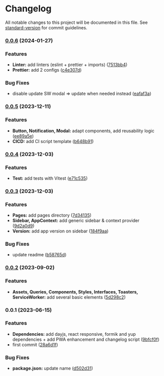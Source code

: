 # Changelog

All notable changes to this project will be documented in this file. See [standard-version](https://github.com/conventional-changelog/standard-version) for commit guidelines.

### [0.0.6](https://github.com/Zararthustra/Starter-pack_React/compare/v0.0.5...v0.0.6) (2024-01-27)


### Features

* **Linter:** add linters (eslint + prettier + imports) ([7513bb4](https://github.com/Zararthustra/Starter-pack_React/commit/7513bb447003d2b3b638a508a64e3ae0c05d44c7))
* **Prettier:** add 2 configs ([c4e307d](https://github.com/Zararthustra/Starter-pack_React/commit/c4e307d16f7c6dd6ae6dbe9b751dfcb610567f6b))


### Bug Fixes

* disable update SW modal => update when needed instead ([eafaf3a](https://github.com/Zararthustra/Starter-pack_React/commit/eafaf3ac4de0e060ce0965484afed07da2b6c8a7))

### [0.0.5](https://github.com/Zararthustra/Starter-pack_React/compare/v0.0.4...v0.0.5) (2023-12-11)

### Features

- **Button, Notification, Modal:** adapt components, add reusability logic
  ([ee89a5e](https://github.com/Zararthustra/Starter-pack_React/commit/ee89a5e619349d2bb5fc72032047bbe01221f1e4))
- **CICD:** add CI script template
  ([b648b91](https://github.com/Zararthustra/Starter-pack_React/commit/b648b9178d2be8853b675a2eb682755119c61404))

### [0.0.4](https://github.com/Zararthustra/Starter-pack_React/compare/v0.0.3...v0.0.4) (2023-12-03)

### Features

- **Test:** add tests with Vitest
  ([e71c535](https://github.com/Zararthustra/Starter-pack_React/commit/e71c535eb3bf8c45df269d5779cfe0db8a0b1df1))

### [0.0.3](https://github.com/Zararthustra/Starter-pack_React/compare/v0.0.2...v0.0.3) (2023-12-03)

### Features

- **Pages:** add pages directory
  ([7d34135](https://github.com/Zararthustra/Starter-pack_React/commit/7d341359ad952e3a5e8a87d5186b5eb62f1617ed))
- **Sidebar, AppContext:** add generic sidebar & context provider
  ([9d2a0d9](https://github.com/Zararthustra/Starter-pack_React/commit/9d2a0d941eff27a45450eab379f9a5a61d25d2db))
- **Version:** add app version on sidebar
  ([184f9aa](https://github.com/Zararthustra/Starter-pack_React/commit/184f9aa289936d12fc9f58e09b71504f87bfce54))

### Bug Fixes

- update readme
  ([b58765d](https://github.com/Zararthustra/Starter-pack_React/commit/b58765dbd35721ebb85a65e6e37f30ef5c094d76))

### [0.0.2](https://github.com/Zararthustra/Starter-pack_React/compare/v0.0.1...v0.0.2) (2023-09-02)

### Features

- **Assets, Queries, Components, Styles, Interfaces, Toasters, ServiceWorker:**
  add several basic elements
  ([5d298c2](https://github.com/Zararthustra/Starter-pack_React/commit/5d298c26acd0a8ebf7546c29a983411d567e3cea))

### 0.0.1 (2023-06-15)

### Features

- **Dependencies:** add dayjs, react responsive, formik and yup dependencies +
  add PWA enhancement and changelog script
  ([9bfcf0f](https://github.com/Zararthustra/Starter-pack_React/commit/9bfcf0f14a2ad19401567178e105f302d4dd8f35))
- first commit
  ([28a6d1f](https://github.com/Zararthustra/Starter-pack_React/commit/28a6d1f98325dcfb4254ab34c7aa87c677ff37a8))

### Bug Fixes

- **package.json:** update name
  ([d502d31](https://github.com/Zararthustra/Starter-pack_React/commit/d502d31c52f0c4fcfe01b1e5f17101e46abf1d7c))
